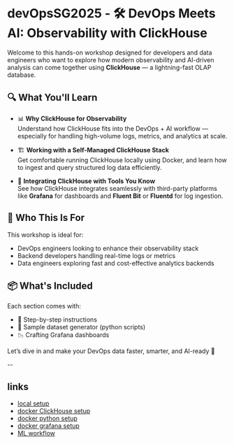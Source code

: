 # devOpsSG2025 - 🛠️ DevOps Meets AI: Observability with ClickHouse

Welcome to this hands-on workshop designed for developers and data engineers who want to explore how modern observability and AI-driven analysis can come together using **ClickHouse** — a lightning-fast OLAP database.

## 🔍 What You'll Learn

- 📊 **Why ClickHouse for Observability**  
  Understand how ClickHouse fits into the DevOps + AI workflow — especially for handling high-volume logs, metrics, and analytics at scale.

- 🏗️ **Working with a Self-Managed ClickHouse Stack**  
  Get comfortable running ClickHouse locally using Docker, and learn how to ingest and query structured log data efficiently.

- 🔌 **Integrating ClickHouse with Tools You Know**  
  See how ClickHouse integrates seamlessly with third-party platforms like **Grafana** for dashboards and **Fluent Bit** or **Fluentd** for log ingestion.

## 🧰 Who This Is For

This workshop is ideal for:
- DevOps engineers looking to enhance their observability stack
- Backend developers handling real-time logs or metrics
- Data engineers exploring fast and cost-effective analytics backends

## 📦 What's Included

Each section comes with:
- 🔧 Step-by-step instructions
- 🧪 Sample dataset generator (python scripts)
- 📉 Crafting Grafana dashboards

Let’s dive in and make your DevOps data faster, smarter, and AI-ready 🚀

-- 

## links

- [local setup](docs/01-setup.md)
- [docker ClickHouse setup](docs/02-clickhouse.md)
- [docker python setup](docs/03-data-generator.md)
- [docker grafana setup](docs/04-grafana.md)
- [ML workflow](docs/05-ml-anomaly.md)
